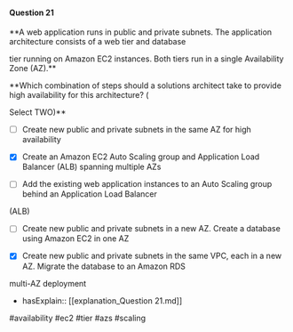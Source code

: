 #### Question  21


**A web application runs in public and private subnets. The application architecture consists of a web tier and database

tier running on Amazon EC2 instances. Both tiers run in a single Availability Zone (AZ).**


**Which combination of steps should a solutions architect take to provide high availability for this architecture? (

Select TWO)**


- [ ] Create new public and private subnets in the same AZ for high availability


- [x] Create an Amazon EC2 Auto Scaling group and Application Load Balancer (ALB) spanning multiple AZs


- [ ] Add the existing web application instances to an Auto Scaling group behind an Application Load Balancer

(ALB)


- [ ] Create new public and private subnets in a new AZ. Create a database using Amazon EC2 in one AZ


- [x] Create new public and private subnets in the same VPC, each in a new AZ. Migrate the database to an Amazon RDS

multi-AZ deployment



- hasExplain:: [[explanation_Question  21.md]]

#availability #ec2 #tier #azs #scaling 